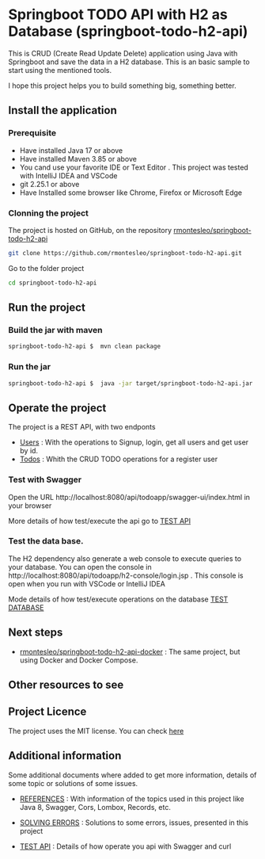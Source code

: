 # Springboot TODO API with H2 as Database (springboot-todo-h2-api)

This is CRUD (Create Read Update Delete) application using Java with Springboot and save the data in a H2 database.
This is an basic sample to start using the mentioned tools.

I hope this project helps you to build something big, something better.

## Install the application

### Prerequisite

- Have installed Java 17 or above
- Have installed Maven 3.85 or above
- You cand use your favorite IDE or Text Editor . This project was tested with IntelliJ IDEA and VSCode
- git 2.25.1 or above
- Have Installed some browser like Chrome, Firefox or Microsoft Edge


### Clonning the project

The project is hosted on GitHub, on the repository [rmontesleo/springboot-todo-h2-api](https://github.com/rmontesleo/springboot-todo-h2-api)

```bash
git clone https://github.com/rmontesleo/springboot-todo-h2-api.git
```

Go to the folder project
```bash
cd springboot-todo-h2-api
```


## Run the project


### Build the jar with maven
```bash
springboot-todo-h2-api $  mvn clean package
```

### Run the jar
```bash
springboot-todo-h2-api $  java -jar target/springboot-todo-h2-api.jar
```


## Operate the project

The project is a REST API, with two endponts

- [Users](http://localhost:8080/api/todoapp/users) : With the operations to Signup, login, get all users and get user by id.
- [Todos](http://localhost:8080/api/todoapp/todos) : Whith the CRUD TODO operations for a register user


### Test with Swagger

Open the URL http://localhost:8080/api/todoapp/swagger-ui/index.html in your browser

More details of how test/execute the api go to [TEST API](DOCS/TEST_API.md)


### Test the data base.

The H2 dependency also generate a web console to execute queries to your database. You can open the console in http://localhost:8080/api/todoapp/h2-console/login.jsp .  This console is open when you run with VSCode or IntelliJ IDEA

Mode details of how test/execute operations on the database [TEST DATABASE](DOCS/TEST_DATABASE.md)


## Next steps

- [rmontesleo/springboot-todo-h2-api-docker](https://github.com/rmontesleo/springboot-todo-h2-api-docker) : The same project, but using Docker and Docker Compose.


## Other resources to see



## Project Licence

The project uses the MIT license. You can check [here](LICENSE)


## Additional information

Some additional documents where added to get more information, details of some topic or solutions of some issues.

- [REFERENCES](DOCS/REFERENCES.md) : With information of the topics used in this project like Java 8, Swagger, Cors, Lombox, Records, etc.

- [SOLVING ERRORS](DOCS/SOLVING_ERRORS.md) : Solutions to some errors, issues, presented in this project

- [TEST API](DOCS/TEST_API.md) : Details of how operate you api with Swagger and curl


